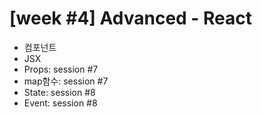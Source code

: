 # [week #4] Advanced - React

- 컴포넌트
- JSX
- Props: session #7
- map함수: session #7
- State: session #8
- Event: session #8
